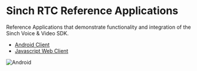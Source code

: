# Sinch RTC Reference Applications

Reference Applications that demonstrate functionality and integration of the Sinch Voice & Video SDK.

- [Android Client](./android/README.md)
- [Javascript Web Client](./docs/javascript/README.md)

![Android](https://github.com/sinch/rtc-reference-applications/actions/workflows/build.yml/badge.svg)
